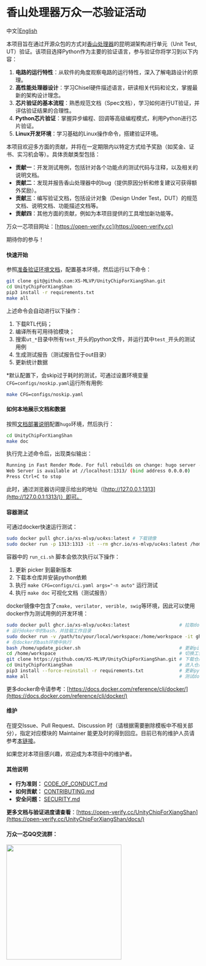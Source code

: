 # 香山处理器万众一芯验证活动

中文|[English](/README.en.md)

本项目旨在通过开源众包的方式对[香山处理器](https://github.com/OpenXiangShan/XiangShan)的昆明湖架构进行单元（Unit Test, UT）验证。该项目选择Python作为主要的验证语言，参与验证你将学习到以下内容：

1. **电路的运行特性**：从软件的角度观察电路的运行特性，深入了解电路设计的原理。
2. **高性能处理器设计**：学习Chisel硬件描述语言，研读相关代码和论文，掌握最新的架构设计理念。
3. **芯片验证的基本流程**：熟悉规范文档（Spec文档），学习如何进行UT验证，并评估验证结果的合理性。
4. **Python芯片验证**：掌握异步编程、回调等高级编程模式，利用Python进行芯片验证。
5. **Linux开发环境**：学习基础的Linux操作命令，搭建验证环境。

本项目欢迎多方面的贡献，并将在一定期限内以特定方式给予奖励（如奖金、证书、实习机会等）。具体贡献类型包括：

- **贡献一**：开发测试用例，包括针对各个功能点的测试代码与注释，以及相关的说明文档。
- **贡献二**：发现并报告香山处理器中的bug（提供原因分析和修复建议可获得额外奖励）。
- **贡献三**：编写验证文档，包括设计对象（Design Under Test，DUT）的规范文档、说明文档、功能描述文档等。
- **贡献四**：其他方面的贡献，例如为本项目提供的工具增加新功能等。

万众一芯项目网址：[https://open-verify.cc](https://open-verify.cc)

期待你的参与！

#### 快速开始

参照[准备验证环境文档](https://open-verify.cc/UnityChipForXiangShan/docs/01_verfiy_env/)，配置基本环境，然后运行以下命令：

```bash
git clone git@github.com:XS-MLVP/UnityChipForXiangShan.git
cd UnityChipForXiangShan
pip3 install -r requirements.txt
make all
```

上述命令会自动进行以下操作：

1. 下载RTL代码；
1. 编译所有可用待验模块；
1. 搜索`ut_*`目录中所有`test_`开头的python文件，并运行其中`test_`开头的测试用例
1. 生成测试报告（测试报告位于out目录）
1. 更新统计数据

*默认配置下，会skip过于耗时的测试，可通过设置环境变量`CFG=configs/noskip.yaml`运行所有用例:

```bash
make CFG=configs/noskip.yaml
```

#### 如何本地展示文档和数据

按照[文档部署说明](https://github.com/XS-MLVP/UnityChipForXiangShan/blob/main/documents/README.zh.md)配置`hugo`环境，然后执行：

```bash
cd UnityChipForXiangShan
make doc
```

执行完上述命令后，出现类似输出：

```bash
Running in Fast Render Mode. For full rebuilds on change: hugo server --disableFastRender
Web Server is available at //localhost:1313/ (bind address 0.0.0.0)
Press Ctrl+C to stop
```

此时，通过浏览器访问提示给出的地址（[http://127.0.0.1:1313](http://127.0.0.1:1313/)）即可。


#### 容器测试

可通过docker快速运行测试：

```bash
sudo docker pull ghcr.io/xs-mlvp/uc4xs:latest # 下载镜像
sudo docker run -p 1313:1313 -it --rm ghcr.io/xs-mlvp/uc4xs:latest /home/run_ci.sh # 运行测试
```

容器中的 `run_ci.sh` 脚本会依次执行以下操作：
1. 更新 picker 到最新版本
1. 下载本仓库并安装python依赖
1. 执行 `make CFG=configs/ci.yaml args="-n auto"` 运行测试
1. 执行 `make doc` 可视化文档（测试报告）

docker镜像中包含了`cmake, verilator, verible, swig`等环境，因此可以使用docker作为测试用例的开发环境：

```bash
sudo docker pull ghcr.io/xs-mlvp/uc4xs:latest                  # 拉取docker镜像
# 运行doker中的bash，并挂载工作目录
sudo docker run -v /path/to/your/local/workspace:/home/workspace -it ghcr.io/xs-mlvp/uc4xs:latest /bin/bash
# 在docker的bash环境中执行
bash /home/update_picker.sh                                    # 更新picker到最新
cd /home/workspace                                             # 切换工作目录
git clone https://github.com/XS-MLVP/UnityChipForXiangShan.git # 下载仓库代码
cd UnityChipForXiangShan                                       # 进入仓库
pip3 install --force-reinstall -r requirements.txt             # 更新python依赖
make all                                                       # 测试docker用例开发环境是否正常
```

更多docker命令请参考：[https://docs.docker.com/reference/cli/docker/](https://docs.docker.com/reference/cli/docker/)

#### 维护

在提交Issue、Pull Request、Discussion 时（请根据需要删除模板中不相关部分），指定对应模块的 Maintainer 能更及时的得到回应。目前已有的维护人员请参考[本链接](https://open-verify.cc/UnityChipForXiangShan/docs/99_maintain/)。

如果您对本项目感兴趣，欢迎成为本项目中的维护者。

#### 其他说明

- **行为准则：** [CODE_OF_CONDUCT.md](/CODE_OF_CONDUCT.md)
- **如何贡献：** [CONTRIBUTING.md](/CONTRIBUTING.md)
- **安全问题：** [SECURITY.md](/SECURITY.md)


**更多文档与验证进度请查看**：[https://open-verify.cc/UnityChipForXiangShan](https://open-verify.cc/UnityChipForXiangShan/docs/)

#### 万众一芯QQ交流群：

<image src="/.github/image/600480230.jpg" alter="600480230" width=300px />
